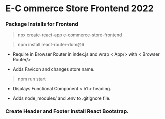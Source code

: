 # E-C ommerce Store Frontend 2022

### Package Installs for Frontend

> npx create-react-app e-commerce-store-frontend

> npm install react-router-dom@6

* Require in Browser Router in index.js and wrap < App/> with < Browser Router/>

* Adds Favicon and changes store name.

> npm run start

* Displays Functional Component < h1 > heading.

* Adds node_modules/ and .env to .gitignore file.  

### Create Header and Footer install React Bootstrap.


